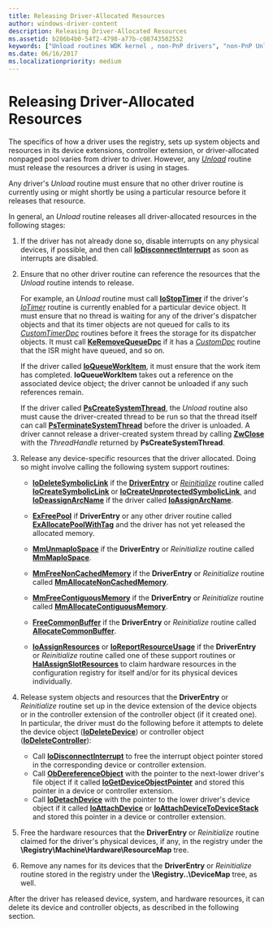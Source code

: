 ```yaml
---
title: Releasing Driver-Allocated Resources
author: windows-driver-content
description: Releasing Driver-Allocated Resources
ms.assetid: b286b4b0-54f2-4798-a77b-c08743502552
keywords: ["Unload routines WDK kernel , non-PnP drivers", "non-PnP Unload routine WDK kernel", "releasing driver-allocated resources", "driver-allocated resource releases WDK kernel", "resource releasing WDK kernel"]
ms.date: 06/16/2017
ms.localizationpriority: medium
---
```


# Releasing Driver-Allocated Resources





The specifics of how a driver uses the registry, sets up system objects and resources in its device extensions, controller extension, or driver-allocated nonpaged pool varies from driver to driver. However, any [*Unload*](https://msdn.microsoft.com/library/windows/hardware/ff564886) routine must release the resources a driver is using in stages.

Any driver's *Unload* routine must ensure that no other driver routine is currently using or might shortly be using a particular resource before it releases that resource.

In general, an *Unload* routine releases all driver-allocated resources in the following stages:

1.  If the driver has not already done so, disable interrupts on any physical devices, if possible, and then call [**IoDisconnectInterrupt**](https://msdn.microsoft.com/library/windows/hardware/ff549089) as soon as interrupts are disabled.

2.  Ensure that no other driver routine can reference the resources that the *Unload* routine intends to release.

    For example, an *Unload* routine must call [**IoStopTimer**](https://msdn.microsoft.com/library/windows/hardware/ff550377) if the driver's [*IoTimer*](https://msdn.microsoft.com/library/windows/hardware/ff550381) routine is currently enabled for a particular device object. It must ensure that no thread is waiting for any of the driver's dispatcher objects and that its timer objects are not queued for calls to its [*CustomTimerDpc*](https://msdn.microsoft.com/library/windows/hardware/ff542983) routines before it frees the storage for its dispatcher objects. It must call [**KeRemoveQueueDpc**](https://msdn.microsoft.com/library/windows/hardware/ff553169) if it has a [*CustomDpc*](https://msdn.microsoft.com/library/windows/hardware/ff542972) routine that the ISR might have queued, and so on.

    If the driver called [**IoQueueWorkItem**](https://msdn.microsoft.com/library/windows/hardware/ff549466), it must ensure that the work item has completed. **IoQueueWorkItem** takes out a reference on the associated device object; the driver cannot be unloaded if any such references remain.

    If the driver called [**PsCreateSystemThread**](https://msdn.microsoft.com/library/windows/hardware/ff559932), the *Unload* routine also must cause the driver-created thread to be run so that the thread itself can call [**PsTerminateSystemThread**](https://msdn.microsoft.com/library/windows/hardware/ff559959) before the driver is unloaded. A driver cannot release a driver-created system thread by calling [**ZwClose**](https://msdn.microsoft.com/library/windows/hardware/ff566417) with the *ThreadHandle* returned by **PsCreateSystemThread**.

3.  Release any device-specific resources that the driver allocated. Doing so might involve calling the following system support routines:
    -   [**IoDeleteSymbolicLink**](https://msdn.microsoft.com/library/windows/hardware/ff549085) if the [**DriverEntry**](https://msdn.microsoft.com/library/windows/hardware/ff544113) or [*Reinitialize*](https://msdn.microsoft.com/library/windows/hardware/ff561022) routine called [**IoCreateSymbolicLink**](https://msdn.microsoft.com/library/windows/hardware/ff549043) or [**IoCreateUnprotectedSymbolicLink**](https://msdn.microsoft.com/library/windows/hardware/ff549050), and [**IoDeassignArcName**](https://msdn.microsoft.com/library/windows/hardware/ff549076) if the driver called [**IoAssignArcName**](https://msdn.microsoft.com/library/windows/hardware/ff548282).

    -   [**ExFreePool**](https://msdn.microsoft.com/library/windows/hardware/ff544590) if **DriverEntry** or any other driver routine called [**ExAllocatePoolWithTag**](https://msdn.microsoft.com/library/windows/hardware/ff544520) and the driver has not yet released the allocated memory.

    -   [**MmUnmapIoSpace**](https://msdn.microsoft.com/library/windows/hardware/ff556387) if the **DriverEntry** or *Reinitialize* routine called [**MmMapIoSpace**](https://msdn.microsoft.com/library/windows/hardware/ff554618).

    -   [**MmFreeNonCachedMemory**](https://msdn.microsoft.com/library/windows/hardware/ff554516) if the **DriverEntry** or *Reinitialize* routine called [**MmAllocateNonCachedMemory**](https://msdn.microsoft.com/library/windows/hardware/ff554479).

    -   [**MmFreeContiguousMemory**](https://msdn.microsoft.com/library/windows/hardware/ff554503) if the **DriverEntry** or *Reinitialize* routine called [**MmAllocateContiguousMemory**](https://msdn.microsoft.com/library/windows/hardware/ff554460).

    -   [**FreeCommonBuffer**](https://msdn.microsoft.com/library/windows/hardware/ff546511) if the **DriverEntry** or *Reinitialize* routine called [**AllocateCommonBuffer**](https://msdn.microsoft.com/library/windows/hardware/ff540575).

    -   [**IoAssignResources**](https://msdn.microsoft.com/library/windows/hardware/ff548285) or [**IoReportResourceUsage**](https://msdn.microsoft.com/library/windows/hardware/ff549616) if the **DriverEntry** or *Reinitialize* routine called one of these support routines or [**HalAssignSlotResources**](https://msdn.microsoft.com/library/windows/hardware/ff546580) to claim hardware resources in the configuration registry for itself and/or for its physical devices individually.

4.  Release system objects and resources that the **DriverEntry** or *Reinitialize* routine set up in the device extension of the device objects or in the controller extension of the controller object (if it created one). In particular, the driver must do the following before it attempts to delete the device object ([**IoDeleteDevice**](https://msdn.microsoft.com/library/windows/hardware/ff549083)) or controller object ([**IoDeleteController**](https://msdn.microsoft.com/library/windows/hardware/ff549078)):
    -   Call [**IoDisconnectInterrupt**](https://msdn.microsoft.com/library/windows/hardware/ff549089) to free the interrupt object pointer stored in the corresponding device or controller extension.
    -   Call [**ObDereferenceObject**](https://msdn.microsoft.com/library/windows/hardware/ff557724) with the pointer to the next-lower driver's file object if it called [**IoGetDeviceObjectPointer**](https://msdn.microsoft.com/library/windows/hardware/ff549198) and stored this pointer in a device or controller extension.
    -   Call [**IoDetachDevice**](https://msdn.microsoft.com/library/windows/hardware/ff549087) with the pointer to the lower driver's device object if it called [**IoAttachDevice**](https://msdn.microsoft.com/library/windows/hardware/ff548294) or [**IoAttachDeviceToDeviceStack**](https://msdn.microsoft.com/library/windows/hardware/ff548300) and stored this pointer in a device or controller extension.

5.  Free the hardware resources that the **DriverEntry** or *Reinitialize* routine claimed for the driver's physical devices, if any, in the registry under the **\\Registry\\Machine\\Hardware\\ResourceMap** tree.

6.  Remove any names for its devices that the **DriverEntry** or *Reinitialize* routine stored in the registry under the **\\Registry..\\DeviceMap** tree, as well.

After the driver has released device, system, and hardware resources, it can delete its device and controller objects, as described in the following section.

 

 




